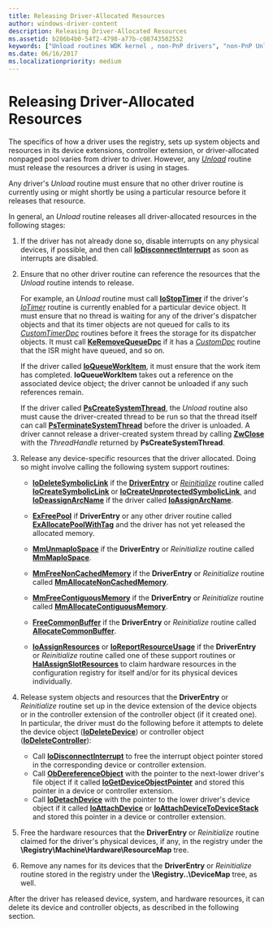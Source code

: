 ```yaml
---
title: Releasing Driver-Allocated Resources
author: windows-driver-content
description: Releasing Driver-Allocated Resources
ms.assetid: b286b4b0-54f2-4798-a77b-c08743502552
keywords: ["Unload routines WDK kernel , non-PnP drivers", "non-PnP Unload routine WDK kernel", "releasing driver-allocated resources", "driver-allocated resource releases WDK kernel", "resource releasing WDK kernel"]
ms.date: 06/16/2017
ms.localizationpriority: medium
---
```


# Releasing Driver-Allocated Resources





The specifics of how a driver uses the registry, sets up system objects and resources in its device extensions, controller extension, or driver-allocated nonpaged pool varies from driver to driver. However, any [*Unload*](https://msdn.microsoft.com/library/windows/hardware/ff564886) routine must release the resources a driver is using in stages.

Any driver's *Unload* routine must ensure that no other driver routine is currently using or might shortly be using a particular resource before it releases that resource.

In general, an *Unload* routine releases all driver-allocated resources in the following stages:

1.  If the driver has not already done so, disable interrupts on any physical devices, if possible, and then call [**IoDisconnectInterrupt**](https://msdn.microsoft.com/library/windows/hardware/ff549089) as soon as interrupts are disabled.

2.  Ensure that no other driver routine can reference the resources that the *Unload* routine intends to release.

    For example, an *Unload* routine must call [**IoStopTimer**](https://msdn.microsoft.com/library/windows/hardware/ff550377) if the driver's [*IoTimer*](https://msdn.microsoft.com/library/windows/hardware/ff550381) routine is currently enabled for a particular device object. It must ensure that no thread is waiting for any of the driver's dispatcher objects and that its timer objects are not queued for calls to its [*CustomTimerDpc*](https://msdn.microsoft.com/library/windows/hardware/ff542983) routines before it frees the storage for its dispatcher objects. It must call [**KeRemoveQueueDpc**](https://msdn.microsoft.com/library/windows/hardware/ff553169) if it has a [*CustomDpc*](https://msdn.microsoft.com/library/windows/hardware/ff542972) routine that the ISR might have queued, and so on.

    If the driver called [**IoQueueWorkItem**](https://msdn.microsoft.com/library/windows/hardware/ff549466), it must ensure that the work item has completed. **IoQueueWorkItem** takes out a reference on the associated device object; the driver cannot be unloaded if any such references remain.

    If the driver called [**PsCreateSystemThread**](https://msdn.microsoft.com/library/windows/hardware/ff559932), the *Unload* routine also must cause the driver-created thread to be run so that the thread itself can call [**PsTerminateSystemThread**](https://msdn.microsoft.com/library/windows/hardware/ff559959) before the driver is unloaded. A driver cannot release a driver-created system thread by calling [**ZwClose**](https://msdn.microsoft.com/library/windows/hardware/ff566417) with the *ThreadHandle* returned by **PsCreateSystemThread**.

3.  Release any device-specific resources that the driver allocated. Doing so might involve calling the following system support routines:
    -   [**IoDeleteSymbolicLink**](https://msdn.microsoft.com/library/windows/hardware/ff549085) if the [**DriverEntry**](https://msdn.microsoft.com/library/windows/hardware/ff544113) or [*Reinitialize*](https://msdn.microsoft.com/library/windows/hardware/ff561022) routine called [**IoCreateSymbolicLink**](https://msdn.microsoft.com/library/windows/hardware/ff549043) or [**IoCreateUnprotectedSymbolicLink**](https://msdn.microsoft.com/library/windows/hardware/ff549050), and [**IoDeassignArcName**](https://msdn.microsoft.com/library/windows/hardware/ff549076) if the driver called [**IoAssignArcName**](https://msdn.microsoft.com/library/windows/hardware/ff548282).

    -   [**ExFreePool**](https://msdn.microsoft.com/library/windows/hardware/ff544590) if **DriverEntry** or any other driver routine called [**ExAllocatePoolWithTag**](https://msdn.microsoft.com/library/windows/hardware/ff544520) and the driver has not yet released the allocated memory.

    -   [**MmUnmapIoSpace**](https://msdn.microsoft.com/library/windows/hardware/ff556387) if the **DriverEntry** or *Reinitialize* routine called [**MmMapIoSpace**](https://msdn.microsoft.com/library/windows/hardware/ff554618).

    -   [**MmFreeNonCachedMemory**](https://msdn.microsoft.com/library/windows/hardware/ff554516) if the **DriverEntry** or *Reinitialize* routine called [**MmAllocateNonCachedMemory**](https://msdn.microsoft.com/library/windows/hardware/ff554479).

    -   [**MmFreeContiguousMemory**](https://msdn.microsoft.com/library/windows/hardware/ff554503) if the **DriverEntry** or *Reinitialize* routine called [**MmAllocateContiguousMemory**](https://msdn.microsoft.com/library/windows/hardware/ff554460).

    -   [**FreeCommonBuffer**](https://msdn.microsoft.com/library/windows/hardware/ff546511) if the **DriverEntry** or *Reinitialize* routine called [**AllocateCommonBuffer**](https://msdn.microsoft.com/library/windows/hardware/ff540575).

    -   [**IoAssignResources**](https://msdn.microsoft.com/library/windows/hardware/ff548285) or [**IoReportResourceUsage**](https://msdn.microsoft.com/library/windows/hardware/ff549616) if the **DriverEntry** or *Reinitialize* routine called one of these support routines or [**HalAssignSlotResources**](https://msdn.microsoft.com/library/windows/hardware/ff546580) to claim hardware resources in the configuration registry for itself and/or for its physical devices individually.

4.  Release system objects and resources that the **DriverEntry** or *Reinitialize* routine set up in the device extension of the device objects or in the controller extension of the controller object (if it created one). In particular, the driver must do the following before it attempts to delete the device object ([**IoDeleteDevice**](https://msdn.microsoft.com/library/windows/hardware/ff549083)) or controller object ([**IoDeleteController**](https://msdn.microsoft.com/library/windows/hardware/ff549078)):
    -   Call [**IoDisconnectInterrupt**](https://msdn.microsoft.com/library/windows/hardware/ff549089) to free the interrupt object pointer stored in the corresponding device or controller extension.
    -   Call [**ObDereferenceObject**](https://msdn.microsoft.com/library/windows/hardware/ff557724) with the pointer to the next-lower driver's file object if it called [**IoGetDeviceObjectPointer**](https://msdn.microsoft.com/library/windows/hardware/ff549198) and stored this pointer in a device or controller extension.
    -   Call [**IoDetachDevice**](https://msdn.microsoft.com/library/windows/hardware/ff549087) with the pointer to the lower driver's device object if it called [**IoAttachDevice**](https://msdn.microsoft.com/library/windows/hardware/ff548294) or [**IoAttachDeviceToDeviceStack**](https://msdn.microsoft.com/library/windows/hardware/ff548300) and stored this pointer in a device or controller extension.

5.  Free the hardware resources that the **DriverEntry** or *Reinitialize* routine claimed for the driver's physical devices, if any, in the registry under the **\\Registry\\Machine\\Hardware\\ResourceMap** tree.

6.  Remove any names for its devices that the **DriverEntry** or *Reinitialize* routine stored in the registry under the **\\Registry..\\DeviceMap** tree, as well.

After the driver has released device, system, and hardware resources, it can delete its device and controller objects, as described in the following section.

 

 




